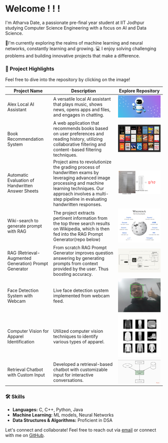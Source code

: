 # Welcome ! ! !

I'm Atharva Date, a passionate pre-final year student at IIT Jodhpur studying Computer Science Engineering with a focus on AI and Data Science.

🤖I'm currently exploring the realms of machine learning and neural networks, constantly learning and growing.
💻 I enjoy solving challenging problems and building innovative projects that make a difference.

### 🚀 Project Highlights
Feel free to dive into the repository by clicking on the image!

| Project Name                                 | Description                                                                                     | Explore Repository                                                                                             |  
|----------------------------------------------|-------------------------------------------------------------------------------------------------|-------------------------------------------------------------------------------------------------------------|  
| Alex Local AI Assistant                  | A versatile local AI assistant that plays music, shows news, opens apps and files, and engages in chatting. | [![Alex AI Assistant](ai.png)](https://github.com/ADIITJ/Alex-AI-Assisitant)                               |  
| Book Recommendation System               | A web application that recommends books based on user preferences and reading history, utilizing collaborative filtering and content-based filtering techniques. | [![Book Recommendation](book.png)](https://github.com/anwesh2410/Book-Recommendation-Site)                     |  
| Automatic Evaluation of Handwritten Answer Sheets      | Project aims to revolutionize the grading process of handwritten exams by leveraging advanced image processing and machine learning techniques. Our approach involves a multi-step pipeline in evaluating handwritten responses.   | [![Handwritten](hand.png)](https://github.com/samj786/NCVPRIPG-AutoEval)                                           |  
| Wiki-search to generate prompt with RAG      | The project extracts pertinent information from the top three search results on Wikipedia, which is then fed into the RAG Prompt Generator(repo below)   | [![wiki-search](wiki.png)](https://github.com/ADIITJ/Wiki-search)                                           |  
| RAG (Retrieval-Augmented Generation) Prompt Generator | From scratch RAG Prompt Generator improves question answering by generating prompts from context provided by the user. Thus boosting accuracy. | [![RAG implementation](RAG.png)](https://github.com/ADIITJ/RAG-implementation)                             |  
| Face Detection System with Webcam            | Live face detection system implemented from webcam feed.                                         | [![Face Detection](face.png)](https://github.com/ADIITJ/face_detection_webcam)                              |  
| Computer Vision for Apparel Identification  | Utilized computer vision techniques to identify various types of apparel.                          | [![Computer Vision](fashion.png)](https://github.com/ADIITJ/basic-computer-vision)                           |  
| Retrieval Chatbot with Custom Input          | Developed a retrieval-based chatbot with customizable input for interactive conversations.        | [![Chatbot](chatbot.jpg)](https://github.com/ADIITJ/retrieval-chatbot)                        |  
### 🛠️ Skills

- **Languages:** C, C++, Python, Java
- **Machine Learning:** ML models, Neural Networks
- **Data Structures & Algorithms:** Proficient in DSA

Let's connect and collaborate! Feel free to reach out via [email](mailto:b22ai045@iitj.ac.in) or connect with me on [GitHub](https://github.com/ADIITJ/).

